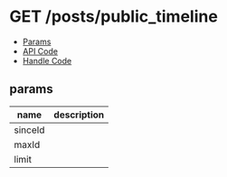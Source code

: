 # GET /posts/public_timeline


- [Params](#params)
- [API Code](/kyoppie/kyoppie-api/blob/master/src/endpoints/posts/public_timeline.js)
- [Handle Code](/kyoppie/kyoppie-api/blob/master/src/handlers/web/posts/public_timeline.js)

## params


name|description
---|---
sinceId|
maxId|
limit|
